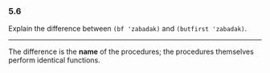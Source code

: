 ### 5.6

Explain the difference between `(bf 'zabadak)` and `(butfirst 'zabadak)`.

***

The difference is the **name** of the procedures; the procedures themselves perform identical functions.
